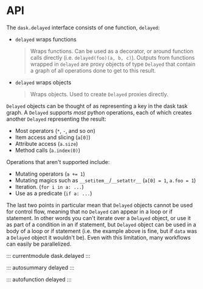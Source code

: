 # API

The `dask.delayed` interface consists of one function, `delayed`:

-   `delayed` wraps functions

    > Wraps functions. Can be used as a decorator, or around function
    > calls directly (i.e. `delayed(foo)(a, b, c)`). Outputs from
    > functions wrapped in `delayed` are proxy objects of type `Delayed`
    > that contain a graph of all operations done to get to this result.

-   `delayed` wraps objects

    > Wraps objects. Used to create `Delayed` proxies directly.

`Delayed` objects can be thought of as representing a key in the dask
task graph. A `Delayed` supports *most* python operations, each of which
creates another `Delayed` representing the result:

-   Most operators (`*`, `-`, and so on)
-   Item access and slicing (`a[0]`)
-   Attribute access (`a.size`)
-   Method calls (`a.index(0)`)

Operations that aren\'t supported include:

-   Mutating operators (`a += 1`)
-   Mutating magics such as `__setitem__`/`__setattr__` (`a[0] = 1`,
    `a.foo = 1`)
-   Iteration. (`for i in a: ...`)
-   Use as a predicate (`if a: ...`)

The last two points in particular mean that `Delayed` objects cannot be
used for control flow, meaning that no `Delayed` can appear in a loop or
if statement. In other words you can\'t iterate over a `Delayed` object,
or use it as part of a condition in an if statement, but `Delayed`
object can be used in a body of a loop or if statement (i.e. the example
above is fine, but if `data` was a `Delayed` object it wouldn\'t be).
Even with this limitation, many workflows can easily be parallelized.

::: currentmodule
dask.delayed
:::

::: autosummary
delayed
:::

::: autofunction
delayed
:::

